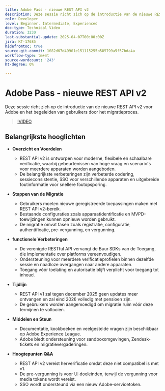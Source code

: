 ```yaml
---
title: Adobe Pass - nieuwe REST API v2
description: Deze sessie richt zich op de introductie van de nieuwe REST API v2 voor Adobe en het begeleiden van gebruikers door het migratieproces.
role: Developer
level: Beginner, Intermediate, Experienced
doc-type: Technical Video
duration: 3230
last-substantial-update: 2025-04-07T00:00:00Z
jira: KT-17685
hidefromtoc: true
source-git-commit: 1082d67d49901e151115255b585799a5f57bda4a
workflow-type: tm+mt
source-wordcount: '243'
ht-degree: 0%

---
```



# Adobe Pass - nieuwe REST API v2

Deze sessie richt zich op de introductie van de nieuwe REST API v2 voor Adobe en het begeleiden van gebruikers door het migratieproces.

>[!VIDEO](https://video.tv.adobe.com/v/3457461/?learn=on&enablevpops)

## Belangrijkste hooglichten

* **Overzicht en Voordelen**

   * REST API v2 is ontworpen voor moderne, flexibele en schaalbare verificatie, waarbij gebeurtenissen van hoge vraag en scenario&#39;s voor meerdere apparaten worden aangeboden.
   * De belangrijkste verbeteringen zijn verbeterde codering, sessieconsistentie, SSO voor verschillende apparaten en uitgebreide foutinformatie voor snellere foutopsporing.

* **Stappen van de Migratie**

   * Gebruikers moeten nieuwe geregistreerde toepassingen maken met REST API v2-bereik.
   * Bestaande configuraties zoals apparaatidentificatie en MVPD-toewijzingen kunnen opnieuw worden gebruikt.
   * De migratie omvat fasen zoals registratie, configuratie, authentificatie, pre-vergunning, en vergunning.

* **functionele Verbeteringen**

   * De verenigde RESTful API vervangt de Buur SDKs van de Toegang, die implementatie over platforms vereenvoudigen.
   * Ondersteuning voor meerdere verificatieprofielen binnen dezelfde sessie en naadloze overgangen naar andere apparaten.
   * Toegang vóór toelating en autorisatie blijft verplicht voor toegang tot inhoud.

* **Tijdlijn**

   * REST API v1 zal tegen december 2025 geen updates meer ontvangen en zal eind 2026 volledig met pensioen zijn.
   * De gebruikers worden aangemoedigd om migratie ruim vóór deze termijnen te voltooien.

* **Middelen en Steun**

   * Documentatie, kookboeken en veelgestelde vragen zijn beschikbaar op Adobe Experience League.
   * Adobe biedt ondersteuning voor sandboxomgevingen, Zendesk-tickets en migratievergaderingen.

* **Hoogtepunten Q&amp;A**

   * REST API v2 vereist herverificatie omdat deze niet compatibel is met v1.
   * De pre-vergunning is voor UI doeleinden, terwijl de vergunning voor media tokens wordt vereist.
   * SSO wordt ondersteund via een nieuw Adobe-servicetoken.


